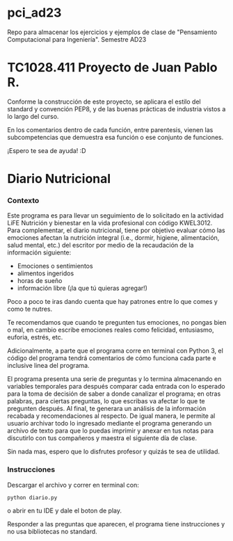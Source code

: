 # pci_ad23
Repo para almacenar los ejercicios y ejemplos de clase de "Pensamiento Computacional para Ingeniería". Semestre AD23

# TC1028.411 Proyecto de Juan Pablo R.

Conforme la construcción de este proyecto, se aplicara el estilo del standard y convención PEP8, y de las buenas prácticas de industria vistos a lo largo del curso. 

En los comentarios dentro de cada función, entre parentesis, vienen las subcompetencias que demuestra esa función o ese conjunto de funciones.

¡Espero te sea de ayuda! :D

# [](https://github.com/JuanPablo0947/pci_ad23#diario-nutricional)Diario Nutricional 

### [](https://github.com/JuanPablo0947/pci_ad23#contexto)Contexto

Este programa es para llevar un seguimiento de lo solicitado en la actividad LiFE Nutrición y bienestar en la vida profesional con código KWEL3012. Para complementar, el diario nutricional, tiene por objetivo evaluar cómo las emociones afectan la nutrición integral (i.e., dormir, higiene, alimentación, salud mental, etc.) del escritor por medio de la recaudación de la información siguiente:

 - Emociones o sentimientos  
 - alimentos ingeridos 
 - horas de sueño
 - información libre (¡la que tú quieras agregar!)

Poco a poco te iras dando cuenta que hay patrones entre lo que comes y como te nutres.

Te recomendamos que cuando te pregunten tus emociones, no pongas bien o mal, en cambio escribe emociones reales como felicidad, entusiasmo, euforia, estrés, etc.

Adicionalmente, a parte que el programa corre en terminal con Python 3, el código del programa tendrá comentarios de cómo funciona cada parte e inclusive linea del programa. 

El programa presenta una serie de preguntas y lo termina almacenando en variables temporales para después comparar cada entrada con lo esperado para la toma de decisión de saber a donde canalizar el programa; en otras palabras, para ciertas preguntas, lo que escribas va afectar lo que te pregunten después. Al final, te generara un análisis de la información recabada y recomendaciones al respecto. De igual manera, le permite al usuario archivar todo lo ingresado mediante el programa generando un archivo de texto para que lo puedas imprimir y anexar en tus notas para discutirlo con tus compañeros y maestra el siguiente día de clase.

Sin nada mas, espero que lo disfrutes profesor y quizás te sea de utilidad.

### [](https://github.com/JuanPablo0947/pci_ad23#instrucciones)Instrucciones

Descargar el archivo y correr en terminal con:

```
python diario.py
```

o abrir en tu IDE y dale el boton de play.

Responder a las preguntas que aparecen, el programa tiene instrucciones y no usa bibliotecas no standard.
